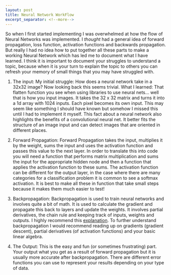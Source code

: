 ```yaml
---
layout: post
title: Neural Network WorkFlow
excerpt_separator: <!--more-->
---
```


So when I first started implementing I was overwhelmed at how the flow of Neural Networks was implemented. I *thought* had a general idea of forward propagation, loss function, activation functions and backwards propagation. But really I had no idea how to put together all these parts to make a working Neural Network which has led me to document what I have learned. I think it is important to document your struggles to understand a topic, because when it is your turn to explain the topic to others you can refresh your memory of small things that you may have struggled with.

<!--more-->
1. The input:
    My initial struggle: How does a neural network take in a 32x32 image? Now looking back this seems trivial.
    What I learned: That flatten function you see when using libraries to use neural nets... well that is how you input images. It takes the 32 x 32 matrix and turns it into a 1d array with 1024 inputs. Each pixel becomes its own input.
    This may seem like something I should have known but somehow I missed this until I had to implement it myself. This fact about a neural network also highlights the benefits of a convolutional neural net. It better fits the structure of an image input and can detect images that are oriented in different places.
       
2. Forward Propagation:
    Forward Propagation takes the input, multiplies it by the weight, sums the input and uses the activation function and passes this value to the next layer. In order to translate this into code you will need a function that performs matrix multiplication and sums the input for the appropriate hidden node and then a function that applies the activation function to these sums. The activation function can be different for the output layer, in the case where there are many categories for a classification problem it is common to see a softmax activation. It is best to make all these in function that take small steps because it makes them much easier to test!

3. Backpropagation:
    Backpropagation is used to train neural networks and involves quite a bit of math. It is used to calculate the gradient and propagate this back to layers and update the weights.  It involves partial derivatives, the chain rule and keeping track of inputs, weights and outputs. I highly recommend this [explanation](https://www.ics.uci.edu/~pjsadows/notes.pdf). To further understand backpropagation I would recommend reading up on gradients (gradient descent), partial derivatives (of activation functions) and your basic linear algebra.

4. The Output:
    This is the easy and fun (or sometimes frustrating) part. Your output what you get as a result of forward propagation but it is usually more accurate after backpropagation. There are different error functions you can use to represent your results depending on your type of data.